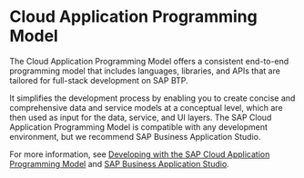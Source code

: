 <!-- loio042061da2e964b7eab3c7ec2a5cc7ece -->

# Cloud Application Programming Model

 The Cloud Application Programming Model offers a consistent end-to-end programming model that includes languages, libraries, and APIs that are tailored for full-stack development on SAP BTP.

It simplifies the development process by enabling you to create concise and comprehensive data and service models at a conceptual level, which are then used as input for the data, service, and UI layers. The SAP Cloud Application Programming Model is compatible with any development environment, but we recommend SAP Business Application Studio.

For more information, see [Developing with the SAP Cloud Application Programming Model](../30-development/Developing_with_the_SAP_Cloud_Application_Programming_Model_00823f9.md) and [SAP Business Application Studio](https://help.sap.com/viewer/product/SAP%20Business%20Application%20Studio/Cloud/en-US).

